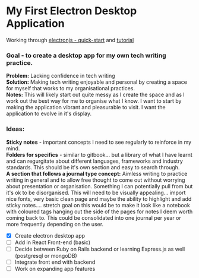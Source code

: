 # My First Electron Desktop Application 
 
Working through [electronjs - quick-start](https://www.electronjs.org/docs/latest/tutorial/quick-start) and [tutorial](https://www.electronjs.org/docs/latest/tutorial/tutorial-first-app)

### Goal - to create a desktop app for my own tech writing practice. 

**Problem:** Lacking confidence in tech writing     
**Solution:** Making tech writing enjoyable and personal by creating a space for myself that works to my organisational practices.     
**Notes:** This will likely start out quite messy as I create the space and as I work out the best way for me to organise what I know. I want to start by making the application vibrant and pleasurable to visit. I want the application to evolve in it's display.     
 
### Ideas: 
**Sticky notes** - important concepts I need to see regularly to reinforce in my mind.   
**Folders for specifics** - similar to gitbook... but a library of what I have learnt and can regurgitate about different languages, frameworks and industry standards. This should be it's own section and easy to search through.    
**A section that follows a journal type concept:** Aimless writing to practice writing in general and to allow free thought to come out without worrying about presentation or organisation. Something I can potentially pull from but it's ok to be disorganised. This will need to be visually appealing... import nice fonts, very basic clean page and maybe the ability to highlight and add sticky notes.... stretch goal on this would be to make it look like a notebook with coloured tags hanging out the side of the pages for notes I deem worth coming back to. This could be consolidated into one journal per year or more frequently depending on the user.    
   
   
- [x] Create electron desktop app   
- [ ] Add in React Front-end (basic)   
- [ ] Decide between Ruby on Rails backend or learning Express.js as well (postgresql or mongoDB)     
- [ ] Integrate front end with backend   
- [ ] Work on expanding app features   